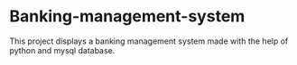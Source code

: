 # Banking-management-system
This project displays a banking management system made with the help of python and mysql database.
